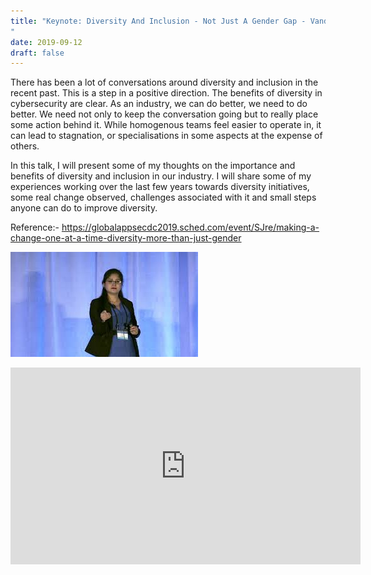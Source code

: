 ```yaml
---
title: "Keynote: Diversity And Inclusion - Not Just A Gender Gap - Vandana Verma
"
date: 2019-09-12
draft: false
---
```


There has been a lot of conversations around diversity and inclusion in the recent past.  This is a step in a positive direction. The benefits of diversity in cybersecurity are clear. As an industry, we can do better, we need to do better. We need not only to keep the conversation going but to really place some action behind it. While homogenous teams feel easier to operate in, it can lead to stagnation, or specialisations in some aspects at the expense of others.

In this talk, I will present some of my thoughts on the importance and benefits of diversity and inclusion in our industry. I will share some of my experiences working over the last few years towards diversity initiatives, some real change observed, challenges associated with it and small steps anyone can do to improve diversity.


Reference:- https://globalappsecdc2019.sched.com/event/SJre/making-a-change-one-at-a-time-diversity-more-than-just-gender

![Keynote](/images/keynote.jpeg)



<iframe width="560" height="315" src="https://www.youtube.com/embed/hhQvPAzN-Y8" frameborder="0" allow="accelerometer; autoplay; clipboard-write; encrypted-media; gyroscope; picture-in-picture" allowfullscreen></iframe>